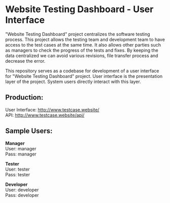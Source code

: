 # Website Testing Dashboard - User Interface

"Website Testing Dashboard" project centralizes the software testing process. This project allows the testing team and development team to have access to the test cases at the same time. It also allows other parties such as managers to check the progress of the tests and fixes. By keeping the data centralized we can avoid various revisions, file transfer process and decrease the error.

This repository serves as a codebase for development of a user interface for "Website Testing Dashboard" project. User interface is the presentation layer of the project. System users directly interact with this layer.


## Production:

User Interface: http://www.testcase.website/ <br>
API: http://www.testcase.website/api/

## Sample Users:

**Manager**<br>
User: manager<br>
Pass: manager

**Tester**<br>
User: tester<br>
Pass: tester

**Developer**<br>
User: developer<br>
Pass: developer